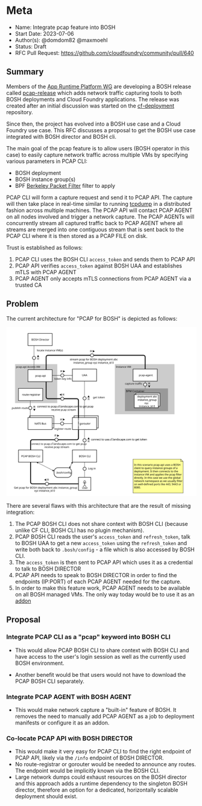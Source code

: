 # Meta
[meta]: #meta
- Name: Integrate pcap feature into BOSH
- Start Date: 2023-07-06
- Author(s): @domdom82 @maxmoehl
- Status: Draft
- RFC Pull Request: https://github.com/cloudfoundry/community/pull/640


## Summary

Members of the [App Runtime Platform WG](https://github.com/cloudfoundry/community/blob/main/toc/working-groups/app-runtime-platform.md) are developing a BOSH release called [pcap-release](https://github.com/cloudfoundry/pcap-release) which adds network traffic capturing tools to both BOSH deployments and Cloud Foundry applications.
The release was created after an initial discussion was started on the [cf-deployment](https://github.com/cloudfoundry/cf-deployment/issues/980) repository.

Since then, the project has evolved into a BOSH use case and a Cloud Foundry use case. This RFC discusses a proposal to get the BOSH use case integrated with BOSH director and BOSH cli.

The main goal of the pcap feature is to allow users (BOSH operator in this case) to easily capture network traffic across multiple VMs by specifying various parameters in PCAP CLI:
- BOSH deployment
- BOSH instance group(s)
- BPF [Berkeley Packet Filter](https://www.tcpdump.org/manpages/pcap-filter.7.html) filter to apply

PCAP CLI will form a capture request and send it to PCAP API. The capture will then take place in real-time similar to running [tcpdump](https://www.tcpdump.org/manpages/tcpdump.1.html) in a distributed fashion across multiple machines. The PCAP API will contact PCAP AGENT on all nodes involved and trigger a network capture. The PCAP AGENTs will concurrently stream all captured traffic back to PCAP AGENT where all streams are merged into one contiguous stream that is sent back to the PCAP CLI where it is then stored as a PCAP FILE on disk.

Trust is established as follows:
1. PCAP CLI uses the BOSH CLI `access_token` and sends them to PCAP API
2. PCAP API verifies `access_token` against BOSH UAA and establishes mTLS with PCAP AGENT
3. PCAP AGENT only accepts mTLS connections from PCAP AGENT via a trusted CA

## Problem

The current architecture for "PCAP for BOSH" is depicted as follows:

![PCAP BOSH Architecture](rfc-draft-pcap-bosh/tcpdump-for-bosh.svg)


There are several flaws with this architecture that are the result of missing integration:
1. The PCAP BOSH CLI does not share context with BOSH CLI (because unlike CF CLI, BOSH CLI has no plugin mechanism).
2. PCAP BOSH CLI reads the user's `access_token` and `refresh_token`, talk to BOSH UAA to get a new `access_token` using the `refresh_token` and write both back to `.bosh/config` - a file which is also accessed by BOSH CLI.
3. The `access_token` is then sent to PCAP API which uses it as a credential to talk to BOSH DIRECTOR
4. PCAP API needs to speak to BOSH DIRECTOR in order to find the endpoints (IP:PORT) of each PCAP AGENT needed for the capture.
5. In order to make this feature work, PCAP AGENT needs to be available on all BOSH managed VMs. The only way today would be to use it as an [addon](https://bosh.io/docs/runtime-config/#addons)

## Proposal

### Integrate PCAP CLI as a "pcap" keyword into BOSH CLI

- This would allow PCAP BOSH CLI to share context with BOSH CLI and have access to the user's login session as well as the currently used BOSH environment.

- Another benefit would be that users would not have to download the PCAP BOSH CLI separately. 

### Integrate PCAP AGENT with BOSH AGENT

- This would make network capture a "built-in" feature of BOSH. It removes the need to manually add PCAP AGENT as a job to deployment manifests or configure it as an addon.

### Co-locate PCAP API with BOSH DIRECTOR

- This would make it very easy for PCAP CLI to find the right endpoint of PCAP API, likely via the `/info` endpoint of BOSH DIRECTOR.
- No route-registrar or gorouter would be needed to announce any routes. The endpoint would be implicitly known via the BOSH CLI.
- Large network dumps could exhaust resources on the BOSH director and this approach adds a runtime dependency to the singleton BOSH director, therefore an option for a dedicated, horizontally scalable deployment should exist.
